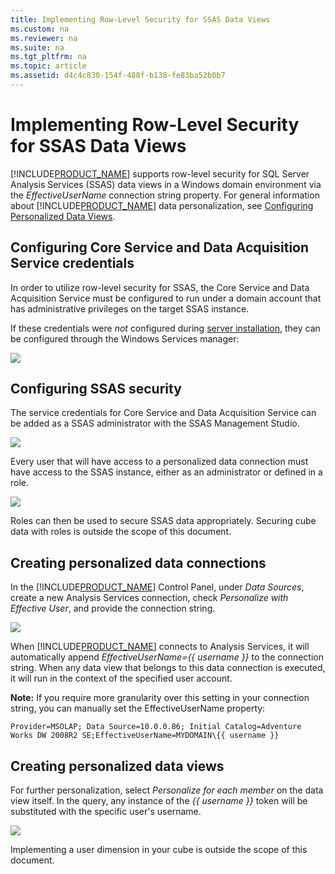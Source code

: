 ```yaml
---
title: Implementing Row-Level Security for SSAS Data Views
ms.custom: na
ms.reviewer: na
ms.suite: na
ms.tgt_pltfrm: na
ms.topic: article
ms.assetid: d4c4c830-154f-488f-b138-fe83ba52b0b7
---
```

# Implementing Row-Level Security for SSAS Data Views
[!INCLUDE[PRODUCT_NAME](../../Token/Other/SERVER_PRODUCT_NAME.md)] supports row-level security for SQL Server Analysis Services (SSAS) data views in a Windows domain environment via the *EffectiveUserName* connection string property.  For general information about [!INCLUDE[PRODUCT_NAME](../../Token/Other/SERVER_PRODUCT_NAME.md)] data personalization, see [Configuring Personalized Data Views](../../Topics/TopicNameNotContainA/Configuring-Personalized-Data-Views.md).  
  
## Configuring Core Service and Data Acquisition Service credentials  
  
In order to utilize row-level security for SSAS, the Core Service and Data Acquisition Service must be configured to run under a domain account that has administrative privileges on the target SSAS instance.  
  
If these credentials were *not* configured during [server installation](Installing%20Datazen%20Enterprise%20Server.md), they can be configured through the Windows Services manager:  
  
<div class="image">  
  <img src="images/rowsec_service_account.png"  />  
  <p></p>  
</div>  
  
## Configuring SSAS security  
  
The service credentials for Core Service and Data Acquisition Service can be added as a SSAS administrator with the SSAS Management Studio.  
  
<div class="image">  
  <img src="images/rowsec_ssas_admin.png"  />  
  <p></p>  
</div>  
  
Every user that will have access to a personalized data connection must have access to the SSAS instance, either as an administrator or defined in a role.  
  
<div class="image">  
  <img src="images/rowsec_ssas_role_membership.png"  />  
  <p></p>  
</div>  
  
Roles can then be used to secure SSAS data appropriately. Securing cube data with roles is outside the scope of this document.  
  
## Creating personalized data connections  
  
In the [!INCLUDE[PRODUCT_NAME](../../Token/Other/SHORT_SERVER_PRODUCT_NAME.md)] Control Panel, under *Data Sources*, create a new Analysis Services connection, check *Personalize with Effective User*, and provide the connection string.  
  
<div class="image">  
  <img src="images/rowsec_cp_dataconnection.png"  />  
  <p></p>  
</div>  
  
When [!INCLUDE[PRODUCT_NAME](../../Token/Other/SHORT_PRODUCT_NAME.md)] connects to Analysis Services, it will automatically append *EffectiveUserName={{ username }}* to the connection string.  When any data view that belongs to this data connection is executed, it will run in the context of the specified user account.  
  
**Note:** If you require more granularity over this setting in your connection string, you can manually set the EffectiveUserName property:    
  
    Provider=MSOLAP; Data Source=10.0.0.86; Initial Catalog=Adventure Works DW 2008R2 SE;EffectiveUserName=MYDOMAIN\{{ username }}  
  
## Creating personalized data views  
  
For further personalization, select *Personalize for each member* on the data view itself.  In the query, any instance of the *{{ username }}* token will be substituted with the specific user's username.    
  
<div class="image">  
  <img src="images/rowsec_cp_dataview.png"  />  
  <p></p>  
</div>  
  
Implementing a user dimension in your cube is outside the scope of this document.  
